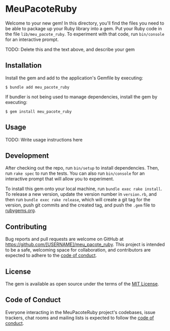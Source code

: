# MeuPacoteRuby

Welcome to your new gem! In this directory, you'll find the files you need to be able to package up your Ruby library into a gem. Put your Ruby code in the file `lib/meu_pacote_ruby`. To experiment with that code, run `bin/console` for an interactive prompt.

TODO: Delete this and the text above, and describe your gem

## Installation

Install the gem and add to the application's Gemfile by executing:

    $ bundle add meu_pacote_ruby

If bundler is not being used to manage dependencies, install the gem by executing:

    $ gem install meu_pacote_ruby

## Usage

TODO: Write usage instructions here

## Development

After checking out the repo, run `bin/setup` to install dependencies. Then, run `rake spec` to run the tests. You can also run `bin/console` for an interactive prompt that will allow you to experiment.

To install this gem onto your local machine, run `bundle exec rake install`. To release a new version, update the version number in `version.rb`, and then run `bundle exec rake release`, which will create a git tag for the version, push git commits and the created tag, and push the `.gem` file to [rubygems.org](https://rubygems.org).

## Contributing

Bug reports and pull requests are welcome on GitHub at https://github.com/[USERNAME]/meu_pacote_ruby. This project is intended to be a safe, welcoming space for collaboration, and contributors are expected to adhere to the [code of conduct](https://github.com/[USERNAME]/meu_pacote_ruby/blob/master/CODE_OF_CONDUCT.md).

## License

The gem is available as open source under the terms of the [MIT License](https://opensource.org/licenses/MIT).

## Code of Conduct

Everyone interacting in the MeuPacoteRuby project's codebases, issue trackers, chat rooms and mailing lists is expected to follow the [code of conduct](https://github.com/[USERNAME]/meu_pacote_ruby/blob/master/CODE_OF_CONDUCT.md).
